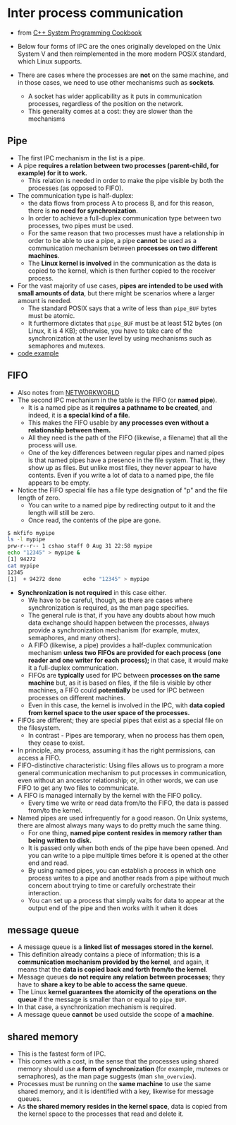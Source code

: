 # Inter process communication
- from [C++ System Programming Cookbook](https://www.amazon.com/System-Programming-Cookbook-system-level-programming/dp/1838646558)

- Below four forms of IPC are the ones originally developed on the Unix System V and then reimplemented in the more modern POSIX standard, which Linux supports.
- There are cases where the processes are **not** on the same machine, and in those cases, we need to use other mechanisms such as **sockets**.
  - A socket has wider applicability as it puts in communication processes, regardless of the position on the network.
  - This generality comes at a cost: they are slower than the mechanisms

## Pipe
- The first IPC mechanism in the list is a pipe.
- A pipe **requires a relation between two processes (parent-child, for example) for it to work.**
  - This relation is needed in order to make the pipe visible by both the processes (as opposed to FIFO).
- The communication type is half-duplex:
  - the data flows from process A to process B, and for this reason, there is **no need for synchronization**.
  - In order to achieve a full-duplex communication type between two processes, two pipes must be used.
  - For the same reason that two processes must have a relationship in order to be able to use a pipe, a pipe **cannot** be used as a communication mechanism between **processes on two different machines**.
  - The **Linux kernel is involved** in the communication as the data is copied to the kernel, which is then further copied to the receiver process.
- For the vast majority of use cases, **pipes are intended to be used with small amounts of data**, but there might be scenarios where a larger amount is needed.
  - The standard POSIX says that a write of less than `pipe_BUF` bytes must be atomic.
  - It furthermore dictates that `pipe_BUF` must be at least 512 bytes (on Linux, it is 4 KB); otherwise, you have to take care of the synchronization at the user level by using mechanisms such as semaphores and mutexes.
- [code example](demo/pipe.h)

## FIFO
- Also notes from [NETWORKWORLD](https://www.networkworld.com/article/3251853/why-use-named-pipes-on-linux.html)
- The second IPC mechanism in the table is the FIFO (or **named pipe**).
  - It is a named pipe as it **requires a pathname to be created**, and indeed, it is **a special kind of a file**.
  - This makes the FIFO usable by **any processes even without a relationship between them.**
  - All they need is the path of the FIFO (likewise, a filename) that all the process will use.
  - One of the key differences between regular pipes and named pipes is that named pipes have a presence in the file system. That is, they show up as files. But unlike most files, they never appear to have contents. Even if you write a lot of data to a named pipe, the file appears to be empty.
- Notice the FIFO special file has a file type designation of "p" and the file length of zero.
  - You can write to a named pipe by redirecting output to it and the length will still be zero.
  - Once read, the contents of the pipe are gone.
```bash
$ mkfifo mypipe
ls -l mypipe
prw-r--r-- 1 cshao staff 0 Aug 31 22:58 mypipe
echo "12345" > mypipe &
[1] 94272
cat mypipe
12345
[1]  + 94272 done       echo "12345" > mypipe
```
- **Synchronization is not required** in this case either.
  - We have to be careful, though, as there are cases where synchronization is required, as the man page specifies.
  - The general rule is that, if you have any doubts about how much data exchange should happen between the processes, always provide a synchronization mechanism (for example, mutex, semaphores, and many others).
  - A FIFO (likewise, a pipe) provides a half-duplex communication mechanism **unless two FIFOs are provided for each process (one reader and one writer for each process);** in that case, it would make it a full-duplex communication.
  - FIFOs are **typically** used for IPC between **processes on the same machine** but, as it is based on files, if the file is visible by other machines, a FIFO could **potentially** be used for IPC between processes on different machines.
  - Even in this case, the kernel is involved in the IPC, with **data copied from kernel space to the user space of the processes.**
- FIFOs are different; they are special pipes that exist as a special file on the filesystem.
  - In contrast - Pipes are temporary, when no process has them open, they cease to exist.
- In principle, any process, assuming it has the right permissions, can access a FIFO.
- FIFO-distinctive characteristic: Using files allows us to program a more general communication mechanism to put processes in communication, even without an ancestor relationship; or, in other words, we can use FIFO to get any two files to communicate.
- A FIFO is managed internally by the kernel with the FIFO policy.
  - Every time we write or read data from/to the FIFO, the data is passed from/to the kernel.
- Named pipes are used infrequently for a good reason. On Unix systems, there are almost always many ways to do pretty much the same thing.
  - For one thing, **named pipe content resides in memory rather than being written to disk.**
  - It is passed only when both ends of the pipe have been opened. And you can write to a pipe multiple times before it is opened at the other end and read.
  - By using named pipes, you can establish a process in which one process writes to a pipe and another reads from a pipe without much concern about trying to time or carefully orchestrate their interaction.
  - You can set up a process that simply waits for data to appear at the output end of the pipe and then works with it when it does

## message queue
- A message queue is a **linked list of messages stored in the kernel**.
- This definition already contains a piece of information; this is **a communication mechanism provided by the kernel**, and again, it means that the **data is copied back and forth from/to the kernel**.
- Message queues **do not require any relation between processes**; they have to **share a key to be able to access the same queue**.
- The Linux **kernel guarantees the atomicity of the operations on the queue** if the message is smaller than or equal to `pipe_BUF`.
- In that case, a synchronization mechanism is required.
- A message queue **cannot** be used outside the scope of **a machine**.

## shared memory
- This is the fastest form of IPC.
- This comes with a cost, in the sense that the processes using shared memory should use **a form of synchronization** (for example, mutexes or semaphores), as the man page suggests (man `shm_overview`).
- Processes must be running on the **same machine** to use the same shared memory, and it is identified with a key, likewise for message queues.
- As **the shared memory resides in the kernel space**, data is copied from the kernel space to the processes that read and delete it.

